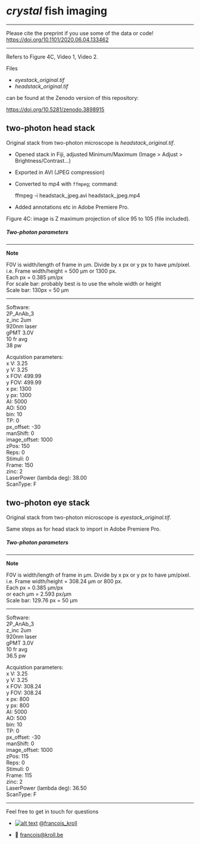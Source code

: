 # *crystal* fish imaging

___

Please cite the preprint if you use some of the data or code! <br />
https://doi.org/10.1101/2020.06.04.133462

___

Refers to Figure 4C, Video 1, Video 2.

Files <br />
* *eyestack_original.tif*
* *headstack_original.tif* <br />

can be found at the Zenodo version of this repository:

https://doi.org/10.5281/zenodo.3898915

## two-photon head stack

Original stack from two-photon microscope is *headstack_original.tif*.

- Opened stack in Fiji, adjusted Minimum/Maximum (Image > Adjust > Brightness/Contrast...)
- Exported in AVI (JPEG compression)
- Converted to mp4 with `ffmpeg`; command:


    ffmpeg -i headstack_jpeg.avi headstack_jpeg.mp4

- Added annotations etc in Adobe Premiere Pro.

Figure 4C: image is Z maximum projection of slice 95 to 105 (file included).

##### Two-photon parameters

___
**Note**

F0V is width/length of frame in µm. Divide by x px or y px to have µm/pixel. <br />
i.e. Frame width/height = 500 µm or 1300 px. <br />
Each px = 0.385 µm/px <br />
For scale bar: probably best is to use the whole width or height <br />
Scale bar: 130px = 50 µm
___

Software: <br />
2P_AnAb_3 <br />
z_inc 2um <br />
920nm laser <br />
gPMT 3.0V <br />
10 fr avg <br />
38 pw <br />

Acquistion parameters: <br />
x V: 3.25 <br />
y V: 3.25 <br />
x FOV: 499.99 <br />
y FOV: 499.99 <br />
x px: 1300 <br />
y px: 1300 <br />
AI: 5000 <br />
AO: 500 <br />
bin: 10 <br />
TP: 0 <br />
px_offset: -30 <br />
manShift: 0 <br />
image_offset: 1000 <br />
zPos: 150 <br />
Reps: 0 <br />
Stimuli: 0 <br />
Frame: 150 <br />
zinc: 2 <br />
LaserPower (lambda deg): 38.00 <br />
ScanType: F <br />

## two-photon eye stack

Original stack from two-photon microscope is *eyestack_original.tif*.

Same steps as for head stack to import in Adobe Premiere Pro.

##### Two-photon parameters

___
**Note**

F0V is width/length of frame in µm. Divide by x px or y px to have µm/pixel. <br />
i.e. Frame width/height = 308.24 µm or 800 px. <br />
Each px = 0.385 µm/px <br />
or each µm = 2.593 px/µm <br />
Scale bar: 129.76 px = 50 µm
___

Software: <br />
2P_AnAb_3 <br />
z_inc 2um <br />
920nm laser <br />
gPMT 3.0V <br />
10 fr avg <br />
36.5 pw <br />

Acquistion parameters: <br />
x V: 3.25 <br />
y V: 3.25 <br />
x FOV: 308.24 <br />
y FOV: 308.24 <br />
x px: 800 <br />
y px: 800 <br />
AI: 5000 <br />
AO: 500 <br />
bin: 10 <br />
TP: 0 <br />
px_offset: -30 <br />
manShift: 0 <br />
image_offset: 1000 <br />
zPos: 115 <br />
Reps: 0 <br />
Stimuli: 0 <br />
Frame: 115 <br />
zinc: 2 <br />
LaserPower (lambda deg): 36.50 <br />
ScanType: F <br />

---

Feel free to get in touch for questions

  * [![alt text][1.2]][1] [@francois_kroll](https://twitter.com/francois_kroll)

  * :email: francois@kroll.be

<!-- icons with padding -->
[1.1]: http://i.imgur.com/tXSoThF.png (twitter icon with padding)

<!-- icons without padding -->
[1.2]: http://i.imgur.com/wWzX9uB.png (twitter icon without padding)

<!-- links to your social media accounts -->
[1]: https://twitter.com/francois_kroll
